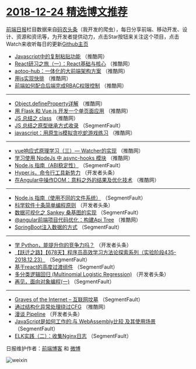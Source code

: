# [2018-12-24 精选博文推荐](https://toutiao.qdkfweb.cn/date/2018/12/24)

[前端日报](https://qdkfweb.cn/c/news)栏目数据来自[码农头条](https://toutiao.qdkfweb.cn/)（我开发的爬虫），每日分享前端、移动开发、设计、资源和资讯等，为开发者提供动力，点击Star按钮来关注这个项目，点击Watch来收听每日的更新[Github主页](https://github.com/kujian/frontendDaily)
* [Javascript中的复制粘贴功能](https://toutiao.qdkfweb.cn/95628.html) （推酷网）
* [React研习之旅（一）：React基础与核心](https://toutiao.qdkfweb.cn/95624.html) （推酷网）
* [aotoo-hub：一体化的大前端架构方案](https://toutiao.qdkfweb.cn/95625.html) （推酷网）
* [用js实现快排](https://toutiao.qdkfweb.cn/95623.html) （推酷网）
* [前端如何配合后端完成RBAC权限控制](https://toutiao.qdkfweb.cn/95615.html) （推酷网）

***
* [Object.defineProperty详解](https://toutiao.qdkfweb.cn/95626.html) （推酷网）
* [用 Flask 和 Vue.js 开发一个单页面应用](https://toutiao.qdkfweb.cn/95617.html) （推酷网）
* [JS 总结之 class](https://toutiao.qdkfweb.cn/95619.html) （推酷网）
* [JS 总结之原型继承方式收录](https://toutiao.qdkfweb.cn/95574.html) （SegmentFault）
* [javascript：用原生js模拟贪吃蛇游戏练习](https://toutiao.qdkfweb.cn/95622.html) （推酷网）

***
* [vue响应式原理学习（三）— Watcher的实现](https://toutiao.qdkfweb.cn/95616.html) （推酷网）
* [学习使用 NodeJs 中 async-hooks 模块](https://toutiao.qdkfweb.cn/95629.html) （推酷网）
* [Node.js 指南（ABI稳定性）](https://toutiao.qdkfweb.cn/95573.html) （SegmentFault）
* [Hyper.js，命令行工具新势力](https://toutiao.qdkfweb.cn/95587.html) （开发者头条）
* [在Angular中操作DOM：意料之外的结果及优化技术](https://toutiao.qdkfweb.cn/95612.html) （推酷网）

***
* [Node.js 指南（使用不同的文件系统）](https://toutiao.qdkfweb.cn/95578.html) （SegmentFault）
* [科学软件十条简单编程原则](https://toutiao.qdkfweb.cn/95589.html) （开发者头条）
* [数据可视化之 Sankey 桑基图的实现](https://toutiao.qdkfweb.cn/95568.html) （SegmentFault）
* [@angular前端项目代码优化：构建Api Tree](https://toutiao.qdkfweb.cn/95614.html) （推酷网）
* [SpringBoot注入数据的方式](https://toutiao.qdkfweb.cn/95579.html) （SegmentFault）

***
* [学 Python，能提升你的竞争力吗？](https://toutiao.qdkfweb.cn/95590.html) （开发者头条）
* [【跃迁之路】【678天】程序员高效学习方法论探索系列（实验阶段435-2018.12.23）](https://toutiao.qdkfweb.cn/95569.html) （SegmentFault）
* [基于react的高度过渡组件](https://toutiao.qdkfweb.cn/95580.html) （SegmentFault）
* [多分类逻辑回归 (Multinomial Logistic Regression)](https://toutiao.qdkfweb.cn/95591.html) （开发者头条）
* [再见，面向对象编程(一)](https://toutiao.qdkfweb.cn/95570.html) （SegmentFault）

***
* [Graves of the Internet &#8211; 互联网坟墓](https://toutiao.qdkfweb.cn/95581.html) （SegmentFault）
* [通过结构化异常处理绕过CFG](https://toutiao.qdkfweb.cn/95627.html) （推酷网）
* [漫谈 Pipeline](https://toutiao.qdkfweb.cn/95592.html) （开发者头条）
* [JavaScript是如何工作的:与 WebAssembly比较 及其使用场景](https://toutiao.qdkfweb.cn/95571.html) （SegmentFault）
* [ELK实践（二）：收集Nginx日志](https://toutiao.qdkfweb.cn/95582.html) （SegmentFault）

日报维护作者：[前端博客](https://qdkfweb.cn/) 和 [微博](https://qdkfweb.cn/go/weibo)

![weixin](https://user-images.githubusercontent.com/3055447/38468989-651132ac-3b80-11e8-8e6b-15122322a9d7.png)